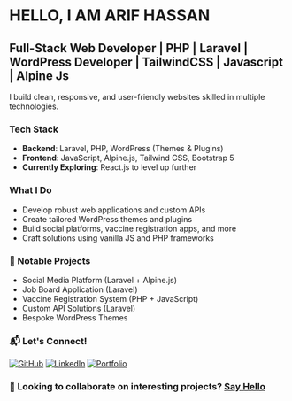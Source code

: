 # HELLO, I AM ARIF HASSAN

## Full-Stack Web Developer | PHP | Laravel | WordPress Developer | TailwindCSS | Javascript | Alpine Js  

I build clean, responsive, and user-friendly websites skilled in multiple technologies.

### Tech Stack
- **Backend**: Laravel, PHP, WordPress (Themes & Plugins)
- **Frontend**: JavaScript, Alpine.js, Tailwind CSS, Bootstrap 5
- **Currently Exploring**: React.js to level up further

### What I Do
- Develop robust web applications and custom APIs
- Create tailored WordPress themes and plugins
- Build social platforms, vaccine registration apps, and more
- Craft solutions using vanilla JS and PHP frameworks

### 📂 Notable Projects
- Social Media Platform (Laravel + Alpine.js)
- Job Board Application (Laravel)
- Vaccine Registration System (PHP + JavaScript)
- Custom API Solutions (Laravel)
- Bespoke WordPress Themes

### 📬 Let's Connect!
[<img alt="GitHub" src="https://img.shields.io/badge/GitHub-100000?style=for-the-badge&logo=github&logoColor=white" />](https://github.com/aarifhsn)
[<img alt="LinkedIn" src="https://img.shields.io/badge/LinkedIn-0077B5?style=for-the-badge&logo=linkedin&logoColor=white" />](https://linkedin.com/in/aarifhasan)
[<img alt="Portfolio" src="https://img.shields.io/badge/Portfolio-FF5722?style=for-the-badge&logo=todoist&logoColor=white" />](https://mountaviary.com)

### 💼 Looking to collaborate on interesting projects? [Say Hello](mailto:your-aarif@mountaviary.com)
